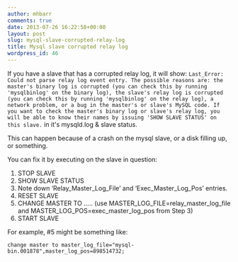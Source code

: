 ```yaml
---
author: mhbarr
comments: true
date: 2013-07-26 16:22:58+00:00
layout: post
slug: mysql-slave-corrupted-relay-log
title: Mysql slave corrupted relay log
wordpress_id: 46
---
```


If you have a slave that has a corrupted relay log, it will show:
`Last_Error: Could not parse relay log event entry. The possible reasons are: the master's binary log is corrupted (you can check this by running 'mysqlbinlog' on the binary log), the slave's relay log is corrupted (you can check this by running 'mysqlbinlog' on the relay log), a network problem, or a bug in the master's or slave's MySQL code. If you want to check the master's binary log or slave's relay log, you will be able to know their names by issuing 'SHOW SLAVE STATUS' on this slave.`
in it's mysqld.log & slave status.  


This can happen because of a crash on the mysql slave, or a disk filling up, or something.



You can fix it by executing on the slave in question:

1. STOP SLAVE
2. SHOW SLAVE STATUS
3. Note down ‘Relay_Master_Log_File’ and ‘Exec_Master_Log_Pos’ entries.
4. RESET SLAVE
5. CHANGE MASTER TO ….. (use MASTER_LOG_FILE=relay_master_log_file and MASTER_LOG_POS=exec_master_log_pos from Step 3)
6. START SLAVE


For example, #5 might be something like: 

    change master to master_log_file="mysql-bin.001878",master_log_pos=898514732;
